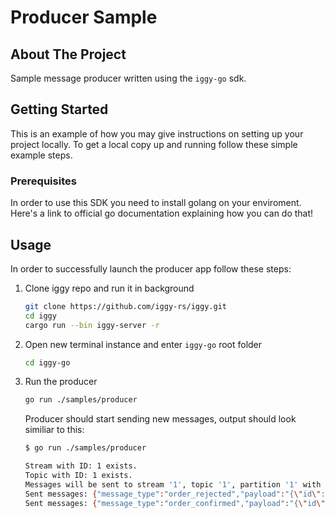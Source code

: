 # Producer Sample

## About The Project

Sample message producer written using the `iggy-go` sdk.

<!-- GETTING STARTED -->
## Getting Started

This is an example of how you may give instructions on setting up your project locally.
To get a local copy up and running follow these simple example steps.

### Prerequisites

In order to use this SDK you need to install golang on your enviroment. Here's a <a hfref="https://go.dev/doc/install">link to official go documentation</a> explaining how you can do that!

## Usage

In order to successfully launch the producer app follow these steps:

1. Clone iggy repo and run it in background

    ```sh
    git clone https://github.com/iggy-rs/iggy.git
    cd iggy
    cargo run --bin iggy-server -r
    ```

2. Open new terminal instance and enter `iggy-go` root folder

    ```sh
    cd iggy-go
    ```

3. Run the producer

    ```sh
    go run ./samples/producer
    ```

    Producer should start sending new messages, output should look similiar to this:

    ```sh
    $ go run ./samples/producer

    Stream with ID: 1 exists.
    Topic with ID: 1 exists.
    Messages will be sent to stream '1', topic '1', partition '1' with interval 1000 ms.
    Sent messages: {"message_type":"order_rejected","payload":"{\"id\":1,\"timestamp\":37314,\"reason\":\"Other\"}"}
    Sent messages: {"message_type":"order_confirmed","payload":"{\"id\":1,\"price\":215,\"timestamp\":28024}"}
    ```
